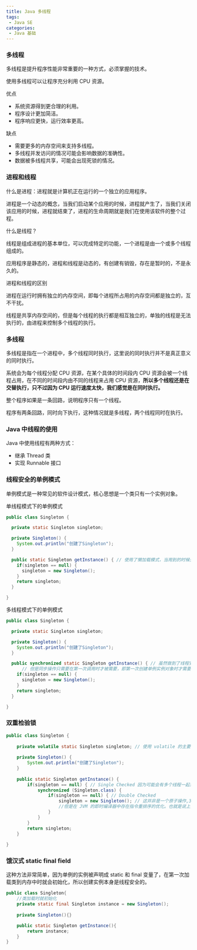 ```yaml
---
title: Java 多线程
tags:
 - Java SE
categories:
 - Java 基础
---
```


### 多线程

多线程是提升程序性能非常重要的一种方式，必须掌握的技术。

使用多线程可以让程序充分利用 CPU 资源。

优点

- 系统资源得到更合理的利用。
- 程序设计更加简洁。
- 程序响应更快，运行效率更高。

缺点

- 需要更多的内存空间来支持多线程。
- 多线程并发访问的情况可能会影响数据的准确性。
- 数据被多线程共享，可能会出现死锁的情况。

### 进程和线程

什么是进程：进程就是计算机正在运行的一个独立的应用程序。

进程是一个动态的概念，当我们启动某个应用的时候，进程就产生了，当我们关闭该应用的时候，进程就结束了，进程的生命周期就是我们在使用该软件的整个过程。

什么是线程？

线程是组成进程的基本单位，可以完成特定的功能，一个进程是由一个或多个线程组成的。

应用程序是静态的，进程和线程是动态的，有创建有销毁，存在是暂时的，不是永久的。

进程和线程的区别

进程在运行时拥有独立的内存空间，即每个进程所占用的内存空间都是独立的，互不干扰。

线程是共享内存空间的，但是每个线程的执行都是相互独立的，单独的线程是无法执行的，由进程来控制多个线程的执行。

### 多线程

多线程是指在一个进程中，多个线程同时执行，这里说的同时执行并不是真正意义的同时执行。

系统会为每个线程分配 CPU 资源，在某个具体的时间段内 CPU 资源会被一个线程占用，在不同的时间段内由不同的线程来占用 CPU 资源，**所以多个线程还是在交替执行，只不过因为 CPU 运行速度太快，我们感觉是在同时执行。**

整个程序如果是一条回路，说明程序只有一个线程。

程序有两条回路，同时向下执行，这种情况就是多线程，两个线程同时在执行。

### Java 中线程的使用

Java 中使用线程有两种方式：

- 继承 Thread 类
- 实现 Runnable 接口

### 线程安全的单例模式

单例模式是一种常见的软件设计模式，核心思想是一个类只有一个实例对象。

单线程模式下的单例模式

```java
public class Singleton {

  private static Singleton singleton;

  private Singleton() {
    System.out.println("创建了Singleton");
  }

  public static Singleton getInstance() { // 使用了懒加载模式，当用到的时候去创建实例
    if(singleton == null) {
      singleton = new Singleton();
    }
    return singleton;
  }

}
```

多线程模式下的单例模式

```java
public class Singleton {

  private static Singleton singleton;

  private Singleton() {
    System.out.println("创建了Singleton");
  }

  public synchronized static Singleton getInstance() { // 虽然做到了线程安全，但是它并不高效。因为在任何时候只能有一个线程调用 getInstance() 方法。
      // 但是同步操作只需要在第一次调用时才被需要，即第一次创建单例实例对象时才需要用到锁
    if(singleton == null) {
      singleton = new Singleton();
    }
    return singleton;
  }

}
```

### 双重检验锁


```java
public class Singleton {
	
	private volatile static Singleton singleton; // 使用 volatile 的主要原因是其另一个特性：禁止指令重排序优化。也就是说，在 volatile 变量的赋值操作后面会有一个内存屏障（生成的汇编代码上），读操作不会被重排序到内存屏障之前。操作必须在执行完 1-2-3 之后或者 1-3-2 之后，不存在执行到 1-3 然后取到值的情况。
	
	private Singleton() {
		System.out.println("创建了Singleton");
	}
	
	public static Singleton getInstance() {
		if(singleton == null) { // Single Checked 因为可能会有多个线程一起进入到这里的 if，如果在同步块内不进行二次检验的话就会生成多个实例了
			synchronized (Singleton.class) {
				if(singleton == null) { // Double Checked
					singleton = new Singleton(); // 这并非是一个原子操作,3 件事情:1、给 singleton 分配内存 2、调用 Singleton 的构造函数来初始化成员变量 3、将 singleton 对象指向分配的内存空间（执行完这步 singleton 就为非 null 了）
                    //但是在 JVM 的即时编译器中存在指令重排序的优化。也就是说上面的第二步和第三步的顺序是不能保证的，最终的执行顺序可能是 1-2-3 也可能是 1-3-2。如果是后者，则在 3 执行完毕、2 未执行之前，被线程二抢占了，这时 singleton 已经是非 null 了（但却没有初始化），所以线程二会直接返回 instance，然后使用，然后报错。
				}
			}
		}
		return singleton;
	}
	
}
```

### 饿汉式 static final field

这种方法非常简单，因为单例的实例被声明成 static 和 final 变量了，在第一次加载类到内存中时就会初始化，所以创建实例本身是线程安全的。

```java
public class Singleton{
    //类加载时就初始化
    private static final Singleton instance = new Singleton();
    
    private Singleton(){}

    public static Singleton getInstance(){
        return instance;
    }
}
```









